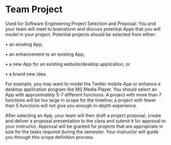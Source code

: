 # Team Project
 Used for Software Engineering
Project Selection and Proposal:
You and your team will meet to brainstorm and discuss potential Apps that you will model in your project.
Potential projects should be selected from either:

• an existing App,

• an enhancement to an existing App,

• a new App for an existing website/desktop application, or

• a brand new idea.

For example, you may want to model the Twitter mobile App or enhance a desktop application program like
MS Media Player. You should select an App with approximately 5-7 different functions. A project with more
than 7 functions will be too large in scope for the timeline; a project with fewer than 5 functions will not give
you enough in-depth experience.


After selecting an App, your team will then draft a project proposal, create and deliver a proposal
presentation to the class and submit it for approval to your instructor. Approval will be granted for projects
that are appropriate in size for the tasks required during the semester. Your instructor will guide you
through this scope definition process.

